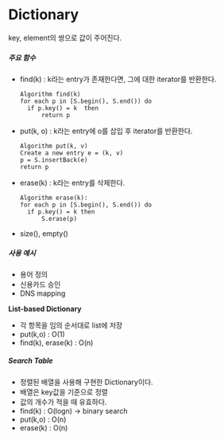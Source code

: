 # Dictionary

key, element의 쌍으로 값이 주어진다.

##### 주요 함수

- find(k) : k라는 entry가 존재한다면, 그에 대한 iterator를 반환한다.

  ```pseudocode
  Algorithm find(k)		
  for each p in [S.begin(), S.end()) do		
  	if p.key() = k  then		
  		return p
  ```

- put(k, o) : k라는 entry에 o를 삽입 후 iterator를 반환한다.

  ```pseudocode
  Algorithm put(k, v)		
  Create a new entry e = (k, v)	
  p = S.insertBack(e)
  return p
  ```

- erase(k) : k라는 entry를 삭제한다.

  ```pseudocode
  Algorithm erase(k):		
  for each p in [S.begin(), S.end()) do
  	if p.key() = k then		
  		S.erase(p)
  
  ```

- size(), empty()

##### 사용 예시

- 용어 정의
- 신용카드 승인
- DNS mapping

**List-based Dictionary**

- 각 항목을 임의 순서대로 list에 저장
- put(k,o) : O(1)
- find(k), erase(k) : O(n)

##### Search Table

- 정렬된 배열을 사용해 구현한 Dictionary이다.
- 배열은 key값을 기준으로 정렬
- 값의 개수가 적을 때 유효하다.
- find(k) : O(logn) -> binary search
- put(k,o) : O(n)
- erase(k) : O(n)